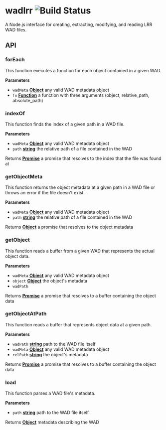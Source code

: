 # wadlrr ![Build Status](https://travis-ci.com/marcbizal/node-wad.svg?token=mABEpk1bXrf7VZkfebmt&branch=master)

A Node.js interface for creating, extracting, modifying, and reading LRR WAD files.

## API

<!-- Generated by documentation.js. Update this documentation by updating the source code. -->

### forEach

This function executes a function for each object contained in a given WAD.

**Parameters**

-   `wadMeta` **[Object](https://developer.mozilla.org/en-US/docs/Web/JavaScript/Reference/Global_Objects/Object)** any valid WAD metadata object
-   `fn` **[Function](https://developer.mozilla.org/en-US/docs/Web/JavaScript/Reference/Statements/function)** a function with three arguments (object, relative_path, absolute_path)

### indexOf

This function finds the index of a given path in a WAD file.

**Parameters**

-   `wadMeta` **[Object](https://developer.mozilla.org/en-US/docs/Web/JavaScript/Reference/Global_Objects/Object)** any valid WAD metadata object
-   `path` **[string](https://developer.mozilla.org/en-US/docs/Web/JavaScript/Reference/Global_Objects/String)** the relative path of a file contained in the WAD

Returns **[Promise](https://developer.mozilla.org/en-US/docs/Web/JavaScript/Reference/Global_Objects/Promise)** a promise that resolves to the index that the file was found at

### getObjectMeta

This function returns the object metadata at a given path in a WAD file
or throws an error if the file doesn't exist.

**Parameters**

-   `wadMeta` **[Object](https://developer.mozilla.org/en-US/docs/Web/JavaScript/Reference/Global_Objects/Object)** any valid WAD metadata object
-   `path` **[string](https://developer.mozilla.org/en-US/docs/Web/JavaScript/Reference/Global_Objects/String)** the relative path of a file contained in the WAD

Returns **[Object](https://developer.mozilla.org/en-US/docs/Web/JavaScript/Reference/Global_Objects/Object)** a promise that resolves to the object metadata

### getObject

This function reads a buffer from a given WAD that represents the actual object data.

**Parameters**

-   `wadMeta` **[Object](https://developer.mozilla.org/en-US/docs/Web/JavaScript/Reference/Global_Objects/Object)** any valid WAD metadata object
-   `object` **[Object](https://developer.mozilla.org/en-US/docs/Web/JavaScript/Reference/Global_Objects/Object)** the object's metadata
-   `wadPath`  

Returns **[Promise](https://developer.mozilla.org/en-US/docs/Web/JavaScript/Reference/Global_Objects/Promise)** a promise that resolves to a buffer containing the object data

### getObjectAtPath

This function reads a buffer that represents object data at a given path.

**Parameters**

-   `wadPath` **[string](https://developer.mozilla.org/en-US/docs/Web/JavaScript/Reference/Global_Objects/String)** path to the WAD file itself
-   `wadMeta` **[Object](https://developer.mozilla.org/en-US/docs/Web/JavaScript/Reference/Global_Objects/Object)** any valid WAD metadata object
-   `relPath` **[string](https://developer.mozilla.org/en-US/docs/Web/JavaScript/Reference/Global_Objects/String)** the object's metadata

Returns **[Promise](https://developer.mozilla.org/en-US/docs/Web/JavaScript/Reference/Global_Objects/Promise)** a promise that resolves to a buffer containing the object data

### load

This function parses a WAD file's metadata.

**Parameters**

-   `path` **[string](https://developer.mozilla.org/en-US/docs/Web/JavaScript/Reference/Global_Objects/String)** path to the WAD file itself

Returns **[Object](https://developer.mozilla.org/en-US/docs/Web/JavaScript/Reference/Global_Objects/Object)** metadata describing the WAD
